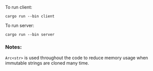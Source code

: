 To run client:

```
cargo run --bin client
```

To run server:

```
cargo run --bin server
```

### Notes:

`Arc<str>` is used throughout the code to reduce memory usage when immutable strings are cloned many time.
